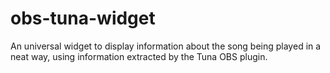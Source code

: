 # obs-tuna-widget
An universal widget to display information about the song being played in a neat way, using information extracted by the Tuna OBS plugin.
